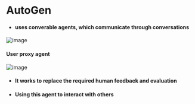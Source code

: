 # AutoGen
- #### uses converable agents, which communicate through conversations

![image](https://github.com/user-attachments/assets/bcdf8445-215c-4f80-b6a0-d82e0d6bbb3a)

#### User proxy agent
![image](https://github.com/user-attachments/assets/4a8ded40-f305-43a6-91c2-63a250bc5dd6)
- #### It works to replace the required human feedback and evaluation
- #### Using this agent to interact with others
